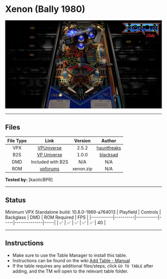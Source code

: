 # Xenon (Bally 1980)

![Table Preview](../../images/vpx-xenon.png)

---

## Files
| File Type | Link | Version | Author |
|:---------:|:----:|:-------:|:------:|
| VPX | [VPUniverse](https://vpuniverse.com/files/file/6313-xenon-bally-1980/) | 2.5.2 | [hauntfreaks](https://vpuniverse.com/profile/5216-hauntfreaks/) |
| B2S | [VP Universe](https://vpuniverse.com/files/file/4929-xenon-bally-1980-directb2s-2048px/) | 1.0.0 | [blacksad](https://vpuniverse.com/profile/9127-blacksad/) |
| DMD | Included with B2S | N/A | N/A |
| ROM | [vpforums](https://www.vpforums.org/index.php?app=downloads&showfile=671) | xenon.zip | N/A |

**Tested by:** [kaoticBPR]

---

## Status 
Minimum VPX Standalone build: 10.8.0-1989-a764013
| Playfield | Controls | Backglass | DMD | ROM Required | FPS | 
|-----------|----------|-----------|-----|--------------|-----|
| :white_check_mark: | :white_check_mark: | :white_check_mark: | :white_check_mark: | :white_check_mark: | 40 |

---

## Instructions

- Make sure to use the Table Manager to install this table.
- Instructions can be found on the wiki [Add Table - Manual](https://github.com/LegendsUnchained/vpx-standalone-alp4k/wiki/%5B04%5D-%F0%9F%A7%A1-TM-%E2%80%90-Other-Features#add-table---manual)
- If the table requires any additional files/steps, click `GO TO TABLE` after adding, and the TM will open to the relevant table folder.

